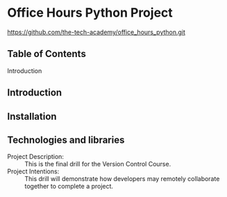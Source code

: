 # Office Hours Python Project

https://github.com/the-tech-academy/office_hours_python.git<dl>
 
## Table of Contents
 Introduction
 

## Introduction
 
## Installation
 
## Technologies and libraries
 
  <dt>Project Description:</dt>
  <dd>This is the final drill for the Version Control Course.</dd>

  <dt>Project Intentions:</dt>
  <dd>This drill will demonstrate how developers may remotely collaborate together to complete a project.</dd>
</dl>
